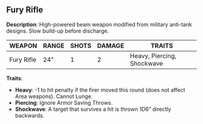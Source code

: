 ## Fury Rifle

**Description**: High-powered beam weapon modified from military anti-tank designs. Slow build-up before discharge.

| WEAPON    | RANGE | SHOTS | DAMAGE | TRAITS                  |
|-----------|-------|-------|--------|-------------------------|
| Fury Rifle| 24”   | 1     | 2      | Heavy, Piercing, Shockwave|

**Traits**:
- **Heavy**: -1 to hit penalty if the firer moved this round (does not affect Area weapons). Cannot Lunge.
- **Piercing**: Ignore Armor Saving Throws.
- **Shockwave**: A target that survives a hit is thrown 1D6” directly backwards.
